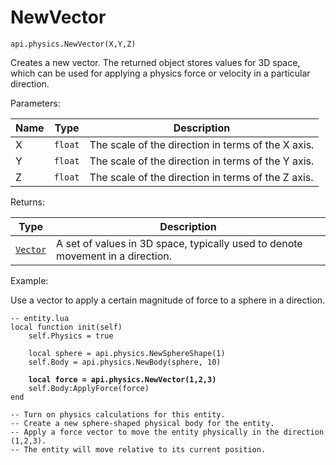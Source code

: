 # NewVector

`api.physics.NewVector(X,Y,Z)`

Creates a new vector. The returned object stores values for 3D space, which can be used for applying a physics force or velocity in a particular direction.



Parameters:

| Name | Type    | Description                                        |
| ---- | ------- | -------------------------------------------------- |
| X    | `float` | The scale of the direction in terms of the X axis. |
| Y    | `float` | The scale of the direction in terms of the Y axis. |
| Z    | `float` | The scale of the direction in terms of the Z axis. |

Returns:

| Type                | Description                                                                    |
| ------------------- | ------------------------------------------------------------------------------ |
| [`Vector`](vector/) | A set of values in 3D space, typically used to denote movement in a direction. |



Example:

Use a vector to apply a certain magnitude of force to a sphere in a direction.

<pre class="language-lua"><code class="lang-lua">-- entity.lua
local function init(self)
    self.Physics = true
    
    local sphere = api.physics.NewSphereShape(1) 
    self.Body = api.physics.NewBody(sphere, 10)
    
<strong>    local force = api.physics.NewVector(1,2,3)
</strong>    self.Body:ApplyForce(force)
end

-- Turn on physics calculations for this entity.
-- Create a new sphere-shaped physical body for the entity.
-- Apply a force vector to move the entity physically in the direction (1,2,3).
-- The entity will move relative to its current position.
</code></pre>
